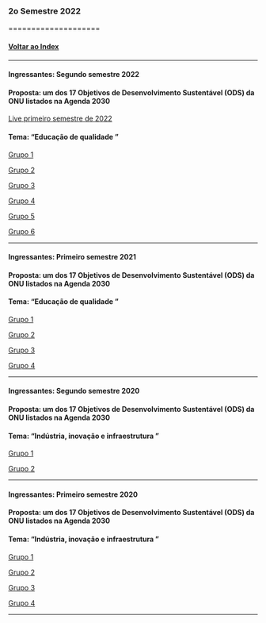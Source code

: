 
### 2o Semestre 2022
====================
#### [Voltar ao Index](README.md)

* * *
#### Ingressantes: Segundo semestre 2022
#### Proposta:  um dos 17 Objetivos de Desenvolvimento Sustentável (ODS) da ONU listados na Agenda 2030

[Live primeiro semestre de 2022](https://youtu.be/XEjZVa7uAeU?target=_blank)
#### Tema: “Educação de qualidade ”


[Grupo 1](https://github.com/uWayner/Grupo_01_PI)

[Grupo 2](https://github.com/matheusoms/grupo_2_2_semestre_2022)

[Grupo 3](https://github.com/ParaQueNome/Grupo-3)

[Grupo 4](https://github.com/Lvolsi/P.I.-Grupo-04-DSM-2-Semestre-2022)

[Grupo 5](https://github.com/IuuriAlmeida/PI-2022-Grupo-5)

[Grupo 6](https://github.com/BarbosaHVictor/Grupo-6-PI-2-Sem-2022)

* * *
#### Ingressantes: Primeiro semestre 2021
#### Proposta:  um dos 17 Objetivos de Desenvolvimento Sustentável (ODS) da ONU listados na Agenda 2030

#### Tema: “Educação de qualidade ”



[Grupo 1](https://github.com/Lifer18/Fatec_Projeto_Integrador_Segundo_Semestre)

[Grupo 2](https://github.com/BrunoRisso58/pi-2-semestre)

[Grupo 3](https://github.com/witermendonca/PI-Fatec-II-Semestre)

[Grupo 4](https://github.com/gabriellpedro/PI_2Semestre_2022)


* * *
#### Ingressantes: Segundo semestre 2020
#### Proposta:  um dos 17 Objetivos de Desenvolvimento Sustentável (ODS) da ONU listados na Agenda 2030

#### Tema: “Indústria, inovação e infraestrutura  ”


[Grupo 1](https://github.com/Glrodrigo/PI_3Semestre)

[Grupo 2](https://github.com/joicerodrigues/projeto-interdisciplinar-3)


* * *
#### Ingressantes: Primeiro semestre 2020
#### Proposta:  um dos 17 Objetivos de Desenvolvimento Sustentável (ODS) da ONU listados na Agenda 2030

#### Tema: “Indústria, inovação e infraestrutura  ”


[Grupo 1]()

[Grupo 2]()

[Grupo 3]()

[Grupo 4]()


* * *